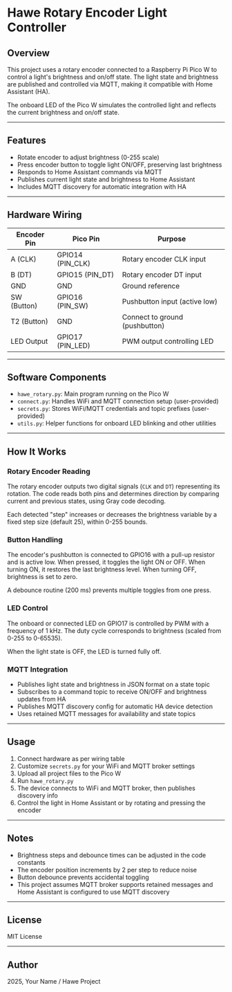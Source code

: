 # Hawe Rotary Encoder Light Controller

## Overview

This project uses a rotary encoder connected to a Raspberry Pi Pico W to control a light's brightness and on/off state. The light state and brightness are published and controlled via MQTT, making it compatible with Home Assistant (HA).

The onboard LED of the Pico W simulates the controlled light and reflects the current brightness and on/off state.

---

## Features

- Rotate encoder to adjust brightness (0-255 scale)
- Press encoder button to toggle light ON/OFF, preserving last brightness
- Responds to Home Assistant commands via MQTT
- Publishes current light state and brightness to Home Assistant
- Includes MQTT discovery for automatic integration with HA

---

## Hardware Wiring

| Encoder Pin | Pico Pin           | Purpose                          |
|-------------|--------------------|---------------------------------|
| A (CLK)     | GPIO14 (PIN_CLK)   | Rotary encoder CLK input         |
| B (DT)      | GPIO15 (PIN_DT)    | Rotary encoder DT input          |
| GND         | GND                | Ground reference                |
| SW (Button) | GPIO16 (PIN_SW)    | Pushbutton input (active low)    |
| T2 (Button) | GND                | Connect to ground (pushbutton)   |
| LED Output  | GPIO17 (PIN_LED)   | PWM output controlling LED       |

---

## Software Components

- `hawe_rotary.py`: Main program running on the Pico W
- `connect.py`: Handles WiFi and MQTT connection setup (user-provided)
- `secrets.py`: Stores WiFi/MQTT credentials and topic prefixes (user-provided)
- `utils.py`: Helper functions for onboard LED blinking and other utilities

---

## How It Works

### Rotary Encoder Reading

The rotary encoder outputs two digital signals (`CLK` and `DT`) representing its rotation. The code reads both pins and determines direction by comparing current and previous states, using Gray code decoding.

Each detected "step" increases or decreases the brightness variable by a fixed step size (default 25), within 0-255 bounds.

### Button Handling

The encoder's pushbutton is connected to GPIO16 with a pull-up resistor and is active low. When pressed, it toggles the light ON or OFF. When turning ON, it restores the last brightness level. When turning OFF, brightness is set to zero.

A debounce routine (200 ms) prevents multiple toggles from one press.

### LED Control

The onboard or connected LED on GPIO17 is controlled by PWM with a frequency of 1 kHz. The duty cycle corresponds to brightness (scaled from 0-255 to 0-65535).

When the light state is OFF, the LED is turned fully off.

### MQTT Integration

- Publishes light state and brightness in JSON format on a state topic
- Subscribes to a command topic to receive ON/OFF and brightness updates from HA
- Publishes MQTT discovery config for automatic HA device detection
- Uses retained MQTT messages for availability and state topics

---

## Usage

1. Connect hardware as per wiring table
2. Customize `secrets.py` for your WiFi and MQTT broker settings
3. Upload all project files to the Pico W
4. Run `hawe_rotary.py`
5. The device connects to WiFi and MQTT broker, then publishes discovery info
6. Control the light in Home Assistant or by rotating and pressing the encoder

---

## Notes

- Brightness steps and debounce times can be adjusted in the code constants
- The encoder position increments by 2 per step to reduce noise
- Button debounce prevents accidental toggling
- This project assumes MQTT broker supports retained messages and Home Assistant is configured to use MQTT discovery

---

## License

MIT License

---

## Author

2025, Your Name / Hawe Project

